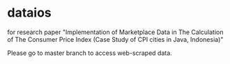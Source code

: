 # dataios
for research paper "Implementation of Marketplace Data in The Calculation of The Consumer Price Index (Case Study of CPI cities in Java, Indonesia)"

Please go to master branch to access web-scraped data.
